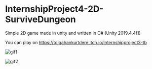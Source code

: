 # InternshipProject4-2D-SurviveDungeon
Simple 2D game made in unity and written in C# (Unity 2019.4.4f1)

You can play on https://tolgahankurtdere.itch.io/internshipproject3-tb

![gif1](https://user-images.githubusercontent.com/45331388/90281670-a6406780-de75-11ea-9c0d-2a5a694cf5d5.GIF)

![gif2](https://user-images.githubusercontent.com/45331388/90281843-fe776980-de75-11ea-99bd-b3b6720c6562.GIF)
